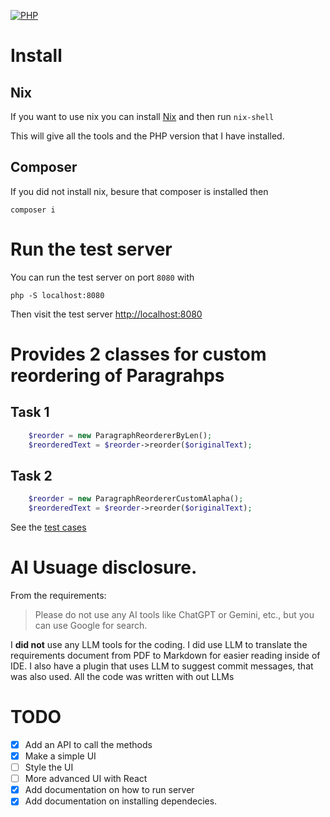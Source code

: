 [![PHP](https://github.com/yisraeldov/bhbst/actions/workflows/php.yml/badge.svg)](https://github.com/yisraeldov/bhbst/actions/workflows/php.yml)

# Install

## Nix

If you want to use nix you can install [Nix](https://nixos.org/download/#download-nix) and then run `nix-shell`

This will give all the tools and the PHP version that I have installed.

## Composer

If you did not install nix, besure that composer is installed then 

``` shell
composer i
```

# Run the test server

You can run the test server on port `8080` with

``` shell
php -S localhost:8080
```

Then visit the test server <http://localhost:8080>


# Provides 2 classes for custom reordering of Paragrahps


## Task 1


``` php
	$reorder = new ParagraphReordererByLen();
	$reorderedText = $reorder->reorder($originalText);
```


## Task 2
``` php
	$reorder = new ParagraphReordererCustomAlapha();
	$reorderedText = $reorder->reorder($originalText);
```

See the [test cases](./tests/)


# AI Usuage disclosure.

From the requirements:

> Please do not use any AI tools like ChatGPT or Gemini, etc., but you
> can use Google for search.

I **did not** use any LLM tools for the coding. I did use LLM to
translate the requirements document from PDF to Markdown for easier
reading inside of IDE. I also have a plugin that uses LLM to suggest
commit messages, that was also used. All the code was written with out
LLMs

# TODO 
- [X] Add an API to call the methods
- [X] Make a simple UI
 - [ ] Style the UI
 - [ ] More advanced UI with React
- [X] Add documentation on how to run server
- [X] Add documentation on installing dependecies. 
